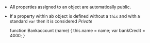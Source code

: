 * All properties assigned to an object are automatically public.
* If a property within ab object is defined without a `this` and with a standard `var` then it is considered _Private_

     function Bankaccount (name) {
      this.name = name;
      var bankCredit = 4000;
     }